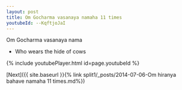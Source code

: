 ```yaml
---
layout: post
title: Om Gocharma vasanaya namaha 11 times
youtubeId: --KqftjoJaI
---
```

 
 
Om Gocharma vasanaya nama 
 
 -  Who wears the hide of cows 
 
  
 
  
 
 
 
 
 
 


{% include youtubePlayer.html id=page.youtubeId %}
 
[Next]({{ site.baseurl }}{% link  split1/_posts/2014-07-06-Om hiranya bahave namaha 11 times.md%})
 
